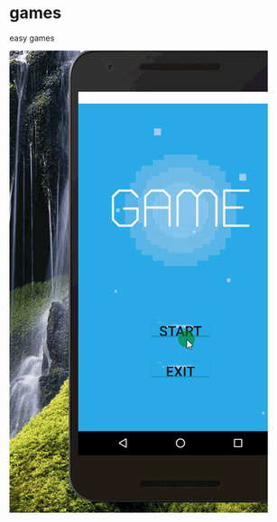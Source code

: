 # games
easy games

![image](https://github.com/yasuoman/games/blob/master/%E5%BD%95%E5%83%8F9_%E8%BD%AC.gif)
